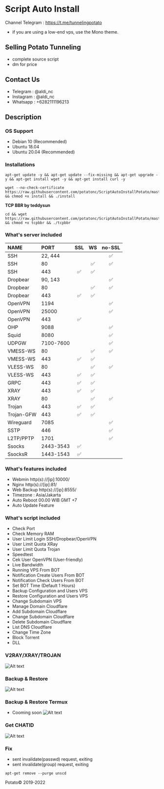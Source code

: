 # Script Auto Install
Channel Telegram : https://t.me/tunnelingpotato

* if you are using a low-end vps, use the Mono theme.

## Selling Potato Tunneling
* complete source script
* dm for price

## Contact Us
* Telegram   : @aldi_nc
* Instagram : @aldi_nc
* Whatsapp  : +6282111196213

## Description

### OS Support
* Debian 10 (Recommended)
* Ubuntu 18.04 
* Ubuntu 20.04 (Recommended)

### Installations
```
apt-get update -y && apt-get update --fix-missing && apt-get upgrade -y && apt-get install wget -y && apt-get install curl -y
```
```
wget --no-check-certificate https://raw.githubusercontent.com/potatonc/ScriptAutoInstallPotato/master/install && chmod +x install && ./install
```
**TCP BBR by teddysun**
```
cd && wget https://raw.githubusercontent.com/potatonc/ScriptAutoInstallPotato/master/tcpbbr && chmod +x tcpbbr && ./tcpbbr
```

### What's server included
|   NAME    |   PORT   | SSL | WS | no-SSL |
| :--- | :--- | :---: | :---: | :---: |
| SSH | 22, 444 | | | ✅ |
| SSH | 80 |  | ✅ | ✅ |
| SSH | 443 | ✅ | ✅ | |
| Dropbear | 90, 143 | | | ✅ |
| Dropbear | 80 | | ✅ | ✅ |
| Dropbear | 443 | ✅ | ✅ | |
| OpenVPN | 1194 | | | ✅ |
| OpenVPN | 25000 | | | ✅ |
| OpenVPN | 443 | ✅ | | |
| OHP | 9088 | | | ✅ |
| Squid | 8080 | | | ✅ |
| UDPGW | 7100-7600 | | | ✅ |
| VMESS-WS | 80 | | ✅ | ✅ |
| VMESS-WS | 443 | ✅ | ✅ | |
| VLESS-WS | 80 | | ✅ | ✅ |
| VLESS-WS | 443 | ✅ | ✅ | |
| GRPC | 443 | ✅ | ✅ | |
| XRAY | 443 | ✅ | ✅ | |
| XRAY | 80 | | ✅ | ✅ |
| Trojan | 443 | ✅ | ✅ | |
| Trojan-GFW | 443 | ✅ | ✅ | |
| Wireguard | 7085 | | | ✅ |
| SSTP | 446 | | | ✅ |
| L2TP/PPTP | 1701 | | | ✅ |
| Ssocks | 2443-3543 | ✅ | |
| SsocksR | 1443-1543 | ✅ | |

### What's features included
* Webmin http(s)://[ip]:10000/
* Nginx http(s)://[ip]:81/
* Web Backup http(s)://[ip]:8555/
* Timezone : Asia/Jakarta
* Auto Reboot 00.00 WIB GMT +7
* Auto Update Feature

### What's script included
* Check Port
* Check Memory RAM
* User Limit Login SSH/Dropbear/OpenVPN
* User Limit Quota XRay
* User Limit Quota Trojan
* Speedtest
* Cek User OpenVPN (User-friendly)
* Live Bandwidth
* Running VPS From BOT
* Notification Create Users From BOT
* Notification Check Users From BOT
* Set BOT Time (Default 1 Hours)
* Backup Configuration and Users VPS
* Restore Configuration and Users VPS
* Change Subdomain VPS
* Manage Domain Cloudflare
* Add Subdomain Cloudflare
* Change Subdomain Cloudflare
* Delete Subdomain Cloudflare
* List DNS Cloudflare
* Change Time Zone
* Block Torrent
* DLL

### V2RAY/XRAY/TROJAN
![Alt text](https://github.com/potatonc/ScriptAutoInstallPotato/raw/master/IMG_20221001_025333.jpg?raw=true "Users Limit")

### Backup & Restore
![Alt text](https://github.com/potatonc/ScriptAutoInstallPotato/raw/master/backup-restore1.gif?raw=true "Backup and Restore Web")

### Backup & Restore Termux
* Cooming soon
![Alt text](https://github.com/potatonc/ScriptAutoInstallPotato/raw/master/termux.gif?raw=true "Backup and Restore Termux")

### Get CHATID
![Alt text](https://github.com/potatonc/ScriptAutoInstallPotato/raw/master/chatid.jpg?raw=true "Get Chat ID Telegram")

### Fix
* sent invalidate(passwd) request, exiting
* sent invalidate(group) request, exiting
```
apt-get remove --purge unscd
```



Potato© 2019-2022

